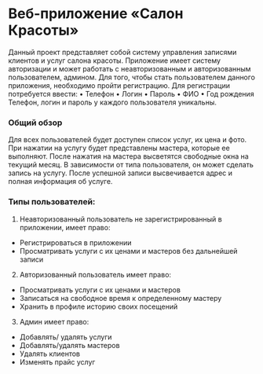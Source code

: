 # Веб-приложение «Салон Красоты»
Данный проект представляет собой систему управления записями клиентов и услуг салона красоты. Приложение имеет систему авторизации и может работать с неавторизованным и авторизованным пользователем, админом.
Для того, чтобы стать пользователем данного приложения, необходимо пройти регистрацию. Для регистрации потребуется ввести:
•	Телефон
•	Логин
•	Пароль
•	ФИО
•	Год рождения
Телефон, логин и пароль у каждого пользователя уникальны.
### Общий обзор
Для всех пользователей будет доступен список услуг, их цена и фото. При нажатии на услугу будет представлены мастера, которые ее выполняют. После нажатия на мастера высветятся свободные окна на текущий месяц. В зависимости от типа пользователя, он может сделать запись на услугу. После успешной записи высвечивается адрес и полная информация об услуге. 
### Типы пользователей:
1. Неавторизованный пользователь не зарегистрированный в приложении, имеет право:
-	Регистрироваться в приложении
-	Просматривать услуги с их ценами и мастеров без дальнейшей записи 
2. Авторизованный пользователь имеет право:
-	Просматривать услуги с их ценами и мастеров 
-	Записаться на свободное время к определенному мастеру
-	Хранить в профиле историю своих посещений
3. Админ имеет право:
-	Добавлять/ удалять услуги
-	Добавлять/удалять мастеров
-	Удалять клиентов
- Изменять прайс услуг 
